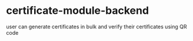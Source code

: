 # certificate-module-backend
user can generate certificates in bulk and verify their certificates using QR code
